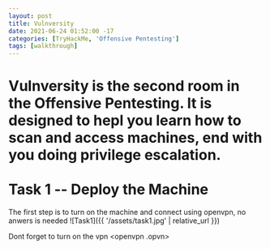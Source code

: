 ```yaml
---
layout: post
title: Vulnversity
date: 2021-06-24 01:52:00 -17
categories: [TryHackMe, 'Offensive Pentesting']
tags: [walkthrough]
---
```


Vulnversity is the second room in the Offensive Pentesting. It is designed to hepl you learn how to scan and access machines, end with you doing privilege escalation.\
\
Task 1 -- Deploy the Machine
============================
The first step is to turn on the machine and connect using openvpn, no anwers is needed
![Task1]({{ '/assets/task1.jpg' | relative_url }})

Dont forget to turn on the vpn
        <openvpn <VPNFILE>.opvn>

